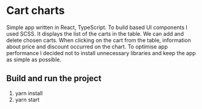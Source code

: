 # Cart charts

Simple app written in React, TypeScript. To build based UI components I used SCSS. It displays the list of the carts in the table. We can add and delete chosen carts. When clicking on the cart from the table, information about price and discount occurred on the chart. To optimise app performance I decided not to install unnecessary libraries and keep the app as simple as possible.

## Build and run the project

1. yarn install
2. yarn start
